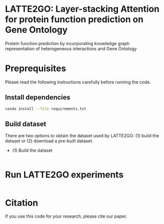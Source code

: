 # LATTE2GO: Layer-stacking Attention for protein function prediction on Gene Ontology
Protein function prediction by incorporating knowledge graph representation of heterogeneous interactions and Gene Ontology

# Preprequisites
Please read the following instructions carefully before running the code.

## Install dependencies
```bash
conda install --file requirements.txt
```
## Build dataset
There are two options to obtain the dataset used by LATTE2GO: (1) build the dataset or (2) download a pre-built dataset.

- (1) Build the dataset
```bash

```

# Run LATTE2GO experiments
```bash
```

# Citation
If you use this code for your research, please cite our paper.
